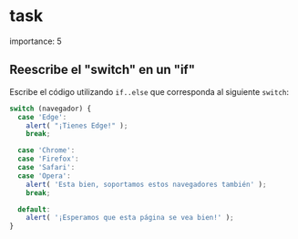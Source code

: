 # task

importance: 5

## Reescribe el "switch" en un "if"

Escribe el código utilizando `if..else` que corresponda al siguiente `switch`:

```javascript
switch (navegador) {
  case 'Edge':
    alert( "¡Tienes Edge!" );
    break;

  case 'Chrome':
  case 'Firefox':
  case 'Safari':
  case 'Opera':
    alert( 'Esta bien, soportamos estos navegadores también' );
    break;

  default:
    alert( '¡Esperamos que esta página se vea bien!' );
}
```

